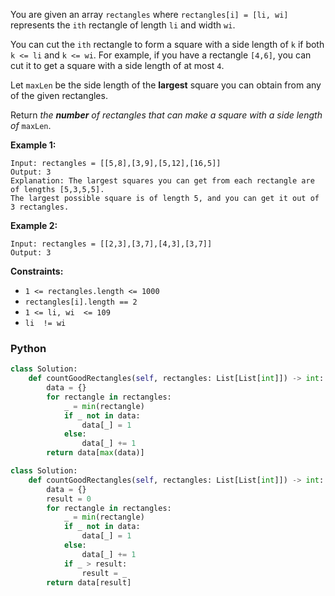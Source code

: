 You are given an array  `rectangles`  where  `rectangles[i] = [li, wi]`  represents the  `ith`  rectangle of length  `li`  and width  `wi`.

You can cut the  `ith`  rectangle to form a square with a side length of  `k`  if both  `k <= li`  and  `k <= wi`. For example, if you have a rectangle  `[4,6]`, you can cut it to get a square with a side length of at most  `4`.

Let  `maxLen`  be the side length of the  **largest**  square you can obtain from any of the given rectangles.

Return  _the  **number**  of rectangles that can make a square with a side length of_ `maxLen`.

**Example 1:**
```
Input: rectangles = [[5,8],[3,9],[5,12],[16,5]]
Output: 3
Explanation: The largest squares you can get from each rectangle are of lengths [5,3,5,5].
The largest possible square is of length 5, and you can get it out of 3 rectangles.
```

**Example 2:**
```
Input: rectangles = [[2,3],[3,7],[4,3],[3,7]]
Output: 3
```

**Constraints:**

-   `1 <= rectangles.length <= 1000`
-   `rectangles[i].length == 2`
-   `1 <= li, wi  <= 109`
-   `li  != wi`


### Python
```python
class Solution:
    def countGoodRectangles(self, rectangles: List[List[int]]) -> int:
        data = {}
        for rectangle in rectangles:
            _ = min(rectangle)
            if _ not in data:
                data[_] = 1
            else:
                data[_] += 1
        return data[max(data)]
```

```python
class Solution:
    def countGoodRectangles(self, rectangles: List[List[int]]) -> int:
        data = {}
        result = 0
        for rectangle in rectangles:
            _ = min(rectangle)
            if _ not in data:
                data[_] = 1
            else:
                data[_] += 1
            if _ > result:
                result = _
        return data[result]
```